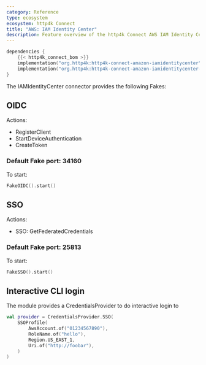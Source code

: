 ```yaml
---
category: Reference
type: ecosystem
ecosystem: http4k Connect
title: "AWS: IAM Identity Center"
description: Feature overview of the http4k Connect AWS IAM Identity Center modules
---
```


```kotlin
dependencies {
    {{< http4k_connect_bom >}}
    implementation("org.http4k:http4k-connect-amazon-iamidentitycenter")
    implementation("org.http4k:http4k-connect-amazon-iamidentitycenter-fake")
}
```


The IAMIdentityCenter connector provides the following Fakes:

## OIDC

Actions:
* RegisterClient
* StartDeviceAuthentication
* CreateToken

### Default Fake port: 34160

To start:

```kotlin
FakeOIDC().start()
```

## SSO

Actions:
* SSO: GetFederatedCredentials

### Default Fake port: 25813

To start:

```kotlin
FakeSSO().start()
```

## Interactive CLI login

The module provides a CredentialsProvider to do interactive login to

```kotlin
val provider = CredentialsProvider.SSO(
    SSOProfile(
        AwsAccount.of("01234567890"),
        RoleName.of("hello"),
        Region.US_EAST_1,
        Uri.of("http://foobar"),
    )
)
```
